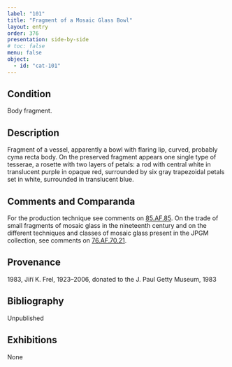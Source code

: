 ```yaml
---
label: "101"
title: "Fragment of a Mosaic Glass Bowl"
layout: entry
order: 376
presentation: side-by-side
# toc: false
menu: false
object:
  - id: "cat-101"
---
```


## Condition

Body fragment.

## Description

Fragment of a vessel, apparently a bowl with flaring lip, curved, probably cyma recta body. On the preserved fragment appears one single type of tesserae, a rosette with two layers of petals: a rod with central white in translucent purple in opaque red, surrounded by six gray trapezoidal petals set in white, surrounded in translucent blue.

## Comments and Comparanda

For the production technique see comments on [85.AF.85](#cat). On the trade of small fragments of mosaic glass in the nineteenth century and on the different techniques and classes of mosaic glass present in the JPGM collection, see comments on [76.AF.70.21](#cat).

## Provenance

1983, Jiří K. Frel, 1923–2006, donated to the J. Paul Getty Museum, 1983

## Bibliography

Unpublished

## Exhibitions

None